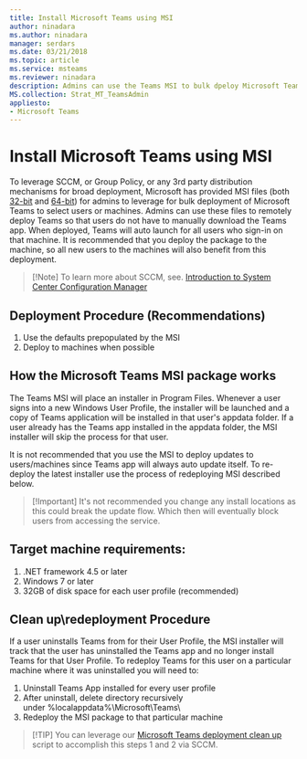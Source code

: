 ```yaml
---
title: Install Microsoft Teams using MSI
author: ninadara
ms.author: ninadara
manager: serdars
ms.date: 03/21/2018
ms.topic: article
ms.service: msteams
ms.reviewer: ninadara
description: Admins can use the Teams MSI to bulk dpeloy Microsoft Teams to select users or computers.
MS.collection: Strat_MT_TeamsAdmin
appliesto: 
- Microsoft Teams
---
```


Install Microsoft Teams using MSI
===========================================

To leverage SCCM, or Group Policy, or any 3rd party distribution mechanisms for broad deployment, Microsoft has provided MSI files (both [32-bit](http://aka.ms/teams32bitmsi) and [64-bit](http://aka.ms/teams64bitmsi)) for admins to leverage for bulk deployment of Microsoft Teams to select users or machines. Admins can use these files to remotely deploy Teams so that users do not have to manually download the Teams app. When deployed, Teams will auto launch for all users who sign-in on that machine. It is recommended that you deploy the package to the machine, so all new users to the machines will also benefit from this deployment. 


> [!Note] To learn more about SCCM, see. [Introduction to System Center Configuration Manager](https://docs.microsoft.com/sccm/core/understand/introduction)

## Deployment Procedure (Recommendations)
1. Use the defaults prepopulated by the MSI
2. Deploy to machines when possible

## How the Microsoft Teams MSI package works

The Teams MSI will place an installer in Program Files. Whenever a user signs into a new Windows User Profile, the installer will be launched and a copy of Teams application will be installed in that user's appdata folder. If a user already has the Teams app installed in the appdata folder, the MSI installer will skip the process for that user. 

It is not recommended that you use the MSI to deploy updates to users/machines since Teams app will always auto update itself. To re-deploy the latest installer use the process of redeploying MSI described below. 


> [!Important] It's not recommended you change any install locations as this could break the update flow. Which then will eventually block users from accessing the service. 

## Target machine requirements:

1. .NET framework 4.5 or later
2. Windows 7 or later
2. 32GB of disk space for each user profile (recommended)

## Clean up\redeployment Procedure
If a user uninstalls Teams from for their User Profile, the MSI installer will track that the user has uninstalled the Teams app and no longer install Teams for that User Profile. To redeploy Teams for this user on a particular machine where it was uninstalled you will need to:

1. Uninstall Teams App installed for every user profile 
2. After uninstall, delete directory recursively under %localappdata%\Microsoft\Teams\ 
3. Redeploy the MSI package to that particular machine


> [!TIP] You can leverage our [Microsoft Teams deployment clean up](.\scripts\Powershell-script-teams-deployment-clean-up.md) script to accomplish this steps 1 and 2 via SCCM. 																			   
